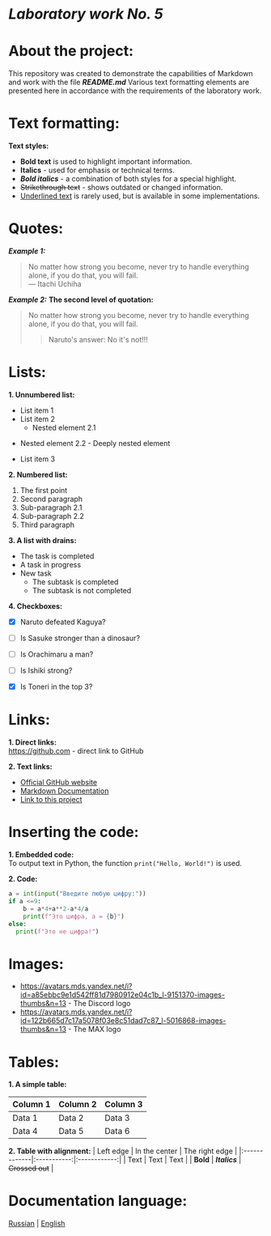 # *Laboratory work No. 5*


# About the project:
This repository was created to demonstrate the capabilities of Markdown and work with the file ***README.md*** Various text formatting elements are presented here in accordance with the requirements of the laboratory work.


# Text formatting:

**Text styles:**

* **Bold text** is used to highlight important information.
* __Italics__ - used for emphasis or technical terms.
* ***Bold italics*** - a combination of both styles for a special highlight.
* ~~Strikethrough text~~ - shows outdated or changed information.
* <u>Underlined text</u> is rarely used, but is available in some implementations.


# Quotes:

***Example 1:***
>No matter how strong you become, never try to handle everything alone, if you do that, you will fail.\
— Itachi Uchiha

***Example 2:***
**The second level of quotation:**
>No matter how strong you become, never try to handle everything alone, if you do that, you will fail.
>>Naruto's answer: No it's not!!!


# Lists:

**1. Unnumbered list:**
* List item 1
* List item 2
    + Nested element 2.1
+ Nested element 2.2
         - Deeply nested element
* List item 3


**2. Numbered list:**
1. The first point
2. Second paragraph
1. Sub-paragraph 2.1
2. Sub-paragraph 2.2
3. Third paragraph


**3. A list with drains:**
* The task is completed
* A task in progress
* New task
   * The subtask is completed
   * The subtask is not completed


**4. Checkboxes:**
- [x] Naruto defeated Kaguya?
- [ ] Is Sasuke stronger than a dinosaur?
- [ ] Is Orachimaru a man?
- [ ] Is Ishiki strong?
- [x] Is Toneri in the top 3?


# Links:

**1. Direct links:**\
https://github.com - direct link to GitHub


**2. Text links:**
* [Official GitHub website](https://github.com/)
* [Markdown Documentation](https://www.markdownguide.org/)
* [Link to this project](https://github.com/Belka49087/lab1/edit/main/README-ru.md)


# Inserting the code:

**1. Embedded code:**\
To output text in Python, the function ``print("Hello, World!")`` is used.

**2. Code:**

```python
a = int(input("Введите любую цифру:"))
if a <=9:
    b = a*4+a**2-a*4/a
    print(f"Это цифра, a = {b}")
else:
  print(f"Это не цифра!")
```

# Images:
* https://avatars.mds.yandex.net/i?id=a85ebbc9e1d542ff81d7980912e04c1b_l-9151370-images-thumbs&n=13 - The Discord logo
* https://avatars.mds.yandex.net/i?id=122b665d7c17a5078f03e8c51dad7c87_l-5016868-images-thumbs&n=13 - The MAX logo


# Tables:

**1. A simple table:**

| Column 1 | Column 2 | Column 3 |
|-----------|-----------|-----------|
| Data 1 | Data 2 | Data 3 |
| Data 4 | Data 5 | Data 6 |

**2. Table with alignment:**
| Left edge | In the center | The right edge |
|:-------------|:-----------:|:------------:|
| Text | Text | Text |
| **Bold** | ***Italics*** | ~~Crossed out~~ |


# Documentation language:
[Russian](https://github.com/Belka49087/lab1/blob/main/README-ru.md) | [English](https://github.com/Belka49087/lab1/blob/main/README.md)
